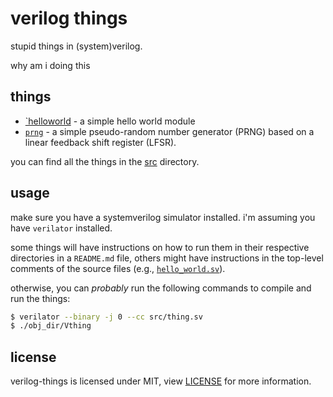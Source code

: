 # verilog things

stupid things in (system)verilog.

why am i doing this

## things

- [`helloworld](./src/helloworld.sv) - a simple hello world module
- [`prng`](./src/prng) - a simple pseudo-random number generator (PRNG) based
on a linear feedback shift register (LFSR).

you can find all the things in the [src](./src) directory.

## usage

make sure you have a systemverilog simulator installed. i'm assuming you have
`verilator` installed.

some things will have instructions on how to run them in their respective
directories in a `README.md` file, others might have instructions in the
top-level comments of the source files (e.g.,
[`hello_world.sv`](src/hello_world.sv)).

otherwise, you can *probably* run the following commands to compile and run the
things:

```bash
$ verilator --binary -j 0 --cc src/thing.sv
$ ./obj_dir/Vthing
```

## license

verilog-things is licensed under MIT, view [LICENSE](./LICENSE) for more
information.
